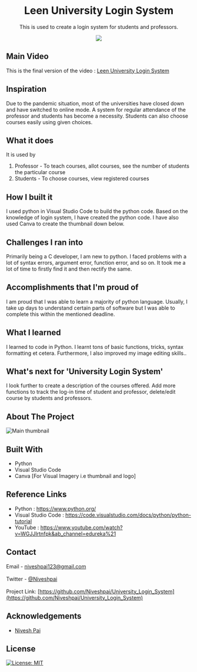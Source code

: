 <!-- PROJECT LOGO -->
<br />
<p align="center">
  <a href="https://github.com/Niveshpai/University_Login_System">
  </a>
  <h1 align="center">Leen University Login System</h1>
  <p align="center">
    This is used to create a login system for students and professors.
    <br />
  </p>
</p>

<p align="center">
<img src = https://user-images.githubusercontent.com/59831140/99196024-a53e0f80-27af-11eb-821d-3a7a7342988f.png>
</]>

## Main Video

This is the final version of the video : [Leen University Login System](https://youtu.be/FkkWSYb2tEc)

## Inspiration
Due to the pandemic situation, most of the universities have closed down and have switched to online mode. A system for regular attendance of the professor and students has become a necessity. Students can also choose courses easily using given choices. </br>

## What it does
It is used by
1. Professor - To teach courses, allot courses, see the number of students the particular course 
2. Students - To choose courses, view registered courses </br>

## How I built it
I used python in Visual Studio Code to build the python code. Based on the knowledge of login system, I have created the python code. I have also used Canva to create the thumbnail down below. </br>

## Challenges I ran into
Primarily being a C developer, I am new to python. I faced problems with a lot of syntax errors, argument error, function error, and so on. It took me a lot of time to firstly find it and then rectify the same. </br>

## Accomplishments that I'm proud of
I am proud that I was able to learn a majority of python language. Usually, I take up days to understand certain parts of software but I was able to complete this within the mentioned deadline. </br>
 
## What I learned
I learned to code in Python. I learnt tons of basic functions, tricks, syntax formatting et cetera. Furthermore, I also improved my image editing skills.. </br>

## What's next for 'University Login System'
I look further to create a description of the courses offered. Add more functions to track the log-in time of student and professor, delete/edit course by students and professors.  </br>

<!-- ABOUT THE PROJECT -->
## About The Project

 ![Main thumbnail](https://user-images.githubusercontent.com/59831140/99196166-a3288080-27b0-11eb-966b-6e672e2d571e.png)



## Built With

* Python
* Visual Studio Code
* Canva [For Visual Imagery i.e thumbnail and logo]

## Reference Links

* Python : https://www.python.org/
* Visual Studio Code : https://code.visualstudio.com/docs/python/python-tutorial
* YouTube : https://www.youtube.com/watch?v=WGJJIrtnfpk&ab_channel=edureka%21

<!-- CONTACT -->
## Contact

Email - niveshpai123@gmail.com </br> </br>
Twitter - [@Niveshpai](https://twitter.com/Niveshpai) </br> </br>
Project Link: [https://github.com/Niveshpai/University_Login_System](https://github.com/Niveshpai/University_Login_System)


<!-- ACKNOWLEDGEMENTS -->
## Acknowledgements

* [Nivesh Pai](https://github.com/Niveshpai)

## License

[![License: MIT](https://img.shields.io/badge/License-MIT-yellow.svg)](https://opensource.org/licenses/MIT)
